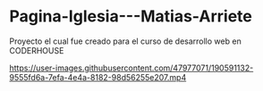 # Pagina-Iglesia---Matias-Arriete

Proyecto el cual fue creado para el curso de desarrollo web en CODERHOUSE


https://user-images.githubusercontent.com/47977071/190591132-9555fd6a-7efa-4e4a-8182-98d56255e207.mp4

